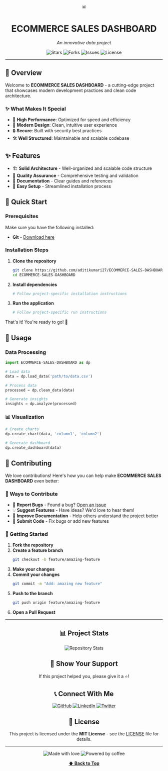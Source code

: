 <div align="center">

📊

# ECOMMERCE SALES DASHBOARD

*An innovative data project*

<p align="center">
  <img src="https://img.shields.io/github/stars/aditikumari27/ECOMMERCE-SALES-DASHBOARD?style=for-the-badge&logo=github&color=gold" alt="Stars"/>
  <img src="https://img.shields.io/github/forks/aditikumari27/ECOMMERCE-SALES-DASHBOARD?style=for-the-badge&logo=github&color=blue" alt="Forks"/>
  <img src="https://img.shields.io/github/issues/aditikumari27/ECOMMERCE-SALES-DASHBOARD?style=for-the-badge&logo=github&color=red" alt="Issues"/>
  <img src="https://img.shields.io/github/license/aditikumari27/ECOMMERCE-SALES-DASHBOARD?style=for-the-badge&color=green" alt="License"/>
</p>



</div>

---

## 🌟 Overview

Welcome to **ECOMMERCE SALES DASHBOARD** - a cutting-edge project that showcases modern development practices and clean code architecture.

### ✨ What Makes It Special

- 🚀 **High Performance**: Optimized for speed and efficiency
- 📱 **Modern Design**: Clean, intuitive user experience
- 🔒 **Secure**: Built with security best practices
- 🛠️ **Well Structured**: Maintainable and scalable codebase

## ✨ Features

- 🏗️ **Solid Architecture** - Well-organized and scalable code structure
- 🧪 **Quality Assurance** - Comprehensive testing and validation
- 📖 **Documentation** - Clear guides and references
- 🔧 **Easy Setup** - Streamlined installation process

## 🚀 Quick Start

### Prerequisites

Make sure you have the following installed:

- **Git** - [Download here](https://git-scm.com/downloads)

### Installation Steps

1. **Clone the repository**
   ```bash
   git clone https://github.com/aditikumari27/ECOMMERCE-SALES-DASHBOARD.git
   cd ECOMMERCE-SALES-DASHBOARD
   ```

2. **Install dependencies**
   ```bash
   # Follow project-specific installation instructions
   ```

3. **Run the application**
   ```bash
   # Follow project-specific run instructions
   ```

That's it! You're ready to go! 🎉

## 🎯 Usage

### Data Processing

```python
import ECOMMERCE-SALES-DASHBOARD as dp

# Load data
data = dp.load_data('path/to/data.csv')

# Process data
processed = dp.clean_data(data)

# Generate insights
insights = dp.analyze(processed)
```

### 📊 Visualization

```python
# Create charts
dp.create_chart(data, 'column1', 'column2')

# Generate dashboard
dp.create_dashboard(data)
```

## 🤝 Contributing

We love contributions! Here's how you can help make **ECOMMERCE SALES DASHBOARD** even better:

### 🌟 Ways to Contribute

- 🐛 **Report Bugs** - Found a bug? [Open an issue](https://github.com/aditikumari27/ECOMMERCE-SALES-DASHBOARD/issues)
- 💡 **Suggest Features** - Have ideas? We'd love to hear them!
- 📝 **Improve Documentation** - Help others understand the project better
- 🔧 **Submit Code** - Fix bugs or add new features

### 🚀 Getting Started

1. **Fork the repository**
2. **Create a feature branch**
   ```bash
   git checkout -b feature/amazing-feature
   ```
3. **Make your changes**
4. **Commit your changes**
   ```bash
   git commit -m "Add: amazing new feature"
   ```
5. **Push to the branch**
   ```bash
   git push origin feature/amazing-feature
   ```
6. **Open a Pull Request**

---

<div align="center">

## 📊 Project Stats

<img src="https://github-readme-stats.vercel.app/api/pin/?username=aditikumari27&repo=ECOMMERCE-SALES-DASHBOARD&theme=tokyonight&hide_border=true" alt="Repository Stats"/>

## 🌟 Show Your Support

If this project helped you, please give it a ⭐!

## 📞 Connect With Me

<p align="center">
  <a href="https://github.com/aditikumari27">
    <img src="https://img.shields.io/badge/GitHub-100000?style=for-the-badge&logo=github&logoColor=white" alt="GitHub"/>
  </a>
  <a href="https://linkedin.com/in/aditikumari27">
    <img src="https://img.shields.io/badge/LinkedIn-0077B5?style=for-the-badge&logo=linkedin&logoColor=white" alt="LinkedIn"/>
  </a>
  <a href="https://twitter.com/aditikumari27">
    <img src="https://img.shields.io/badge/Twitter-1DA1F2?style=for-the-badge&logo=twitter&logoColor=white" alt="Twitter"/>
  </a>
</p>

## 📝 License

This project is licensed under the **MIT License** - see the [LICENSE](LICENSE) file for details.

---

<p align="center">
  <img src="https://img.shields.io/badge/Made%20with-❤️-red?style=for-the-badge" alt="Made with love"/>
  <img src="https://img.shields.io/badge/Powered%20by-☕-brown?style=for-the-badge" alt="Powered by coffee"/>
</p>

**[⬆ Back to Top](#top)**

</div>